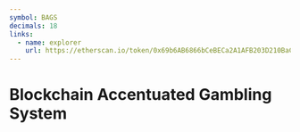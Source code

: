 ```yaml
---
symbol: BAGS
decimals: 18
links:
  - name: explorer
    url: https://etherscan.io/token/0x69b6AB6866bCeBECa2A1AFB203D210BaC57D6267
---
```


# Blockchain Accentuated Gambling System
